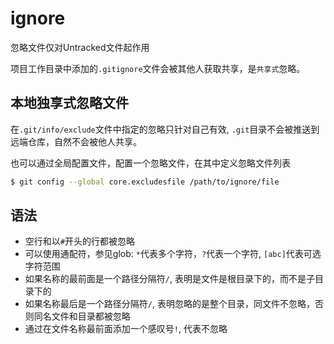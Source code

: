 # ignore

忽略文件仅对Untracked文件起作用

项目工作目录中添加的`.gitignore`文件会被其他人获取共享，是`共享式`忽略。

## 本地独享式忽略文件
在`.git/info/exclude`文件中指定的忽略只针对自己有效, `.git`目录不会被推送到远端仓库，自然不会被他人共享。

也可以通过全局配置文件，配置一个忽略文件，在其中定义忽略文件列表
```bash
$ git config --global core.excludesfile /path/to/ignore/file 
```

## 语法
- 空行和以`#`开头的行都被忽略
- 可以使用通配符，参见glob: `*`代表多个字符，`?`代表一个字符, `[abc]`代表可选字符范围
- 如果名称的最前面是一个路径分隔符`/`, 表明是文件是根目录下的，而不是子目录下的
- 如果名称最后是一个路径分隔符`/`, 表明忽略的是整个目录，同文件不忽略，否则同名文件和目录都被忽略
- 通过在文件名称最前面添加一个感叹号`!`, 代表不忽略
